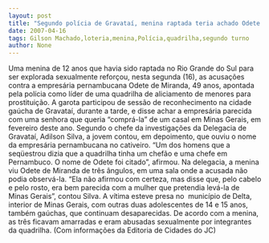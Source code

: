 ```yaml
---
layout: post
title: "Segundo polícia de Gravataí, menina raptada teria achado Odete parecida com integrante da quadrilha"
date: 2007-04-16
tags: Gilson Machado,loteria,menina,Polícia,quadrilha,segundo turno
author: None
---
```

Uma menina de 12 anos que havia sido raptada no Rio Grande do Sul para ser explorada sexualmente reforçou, nesta segunda (16), as acusações contra a empresária pernambucana Odete de Miranda, 49 anos, apontada pela polícia como líder de uma quadrilha de aliciamento de menores para prostituição. 
A garota participou de sessão de reconhecimento na cidade gaúcha de Gravataí, durante a tarde, e disse achar a empresária parecida com uma senhora que queria “comprá-la” de um casal em Minas Gerais, em fevereiro deste ano. 
Segundo o chefe da investigações da Delegacia de Gravataí, Adilson Silva, a jovem contou, em depoimento, que ouviu o nome da empresária pernambucana no cativeiro. 
“Um dos homens que a seqüestrou dizia que a quadrilha tinha um chefão e uma chefe em Pernambuco. O nome de Odete foi citado”, afirmou.
Na delegacia, a menina viu Odete de Miranda de três ângulos, em uma sala onde a acusada não podia observá-la. 
“Ela não afirmou com certeza, mas disse que, pelo cabelo e pelo rosto, era bem parecida com a mulher que pretendia levá-la de Minas Gerais”, contou Silva. 
A vítima esteve presa no&nbsp; município de Delta, interior de Minas Gerais, com outras duas adolescentes de 14 e 15 anos, também gaúchas, que continuam desaparecidas. De acordo com a menina, as três ficavam amarradas e eram abusadas sexualmente por integrantes da quadrilha.
(Com informações da Editoria de Cidades do JC) 